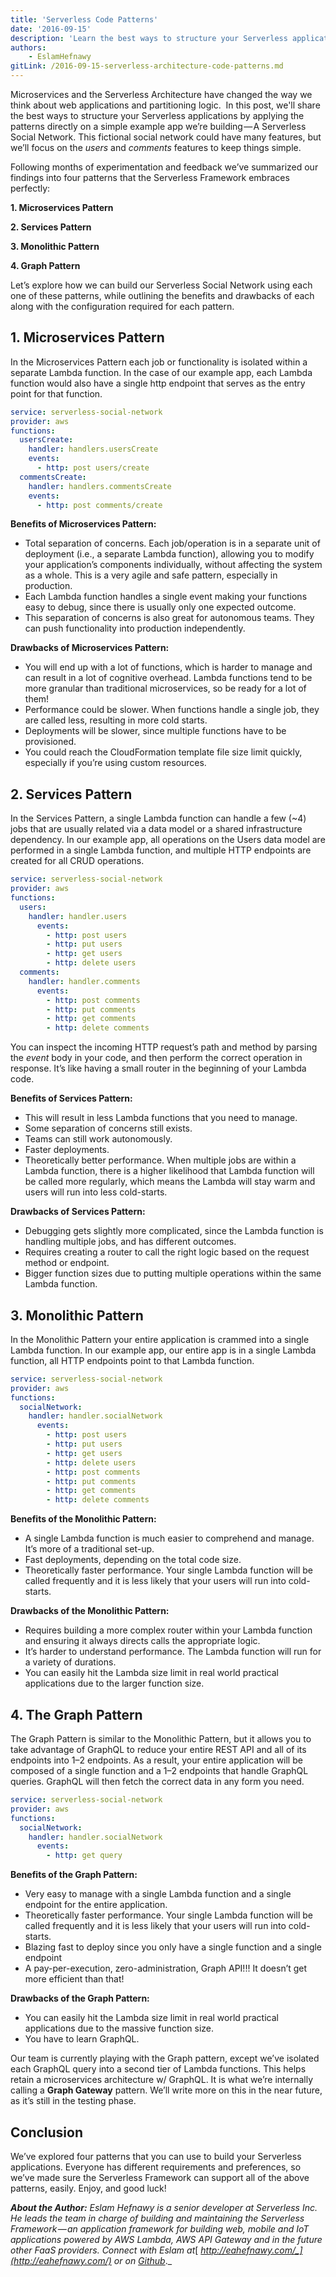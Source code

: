 ```yaml
---
title: 'Serverless Code Patterns'
date: '2016-09-15'
description: 'Learn the best ways to structure your Serverless applications by applying theses architectural patterns'
authors:
    - EslamHefnawy
gitLink: /2016-09-15-serverless-architecture-code-patterns.md
---
```


Microservices and the Serverless Architecture have changed the way we think about web applications and partitioning logic.  In this post, we'll share the best ways to structure your Serverless applications by applying the patterns directly on a simple example app we’re building — A Serverless Social Network. This fictional social network could have many features, but we’ll focus on the _users_ and _comments_ features to keep things simple.

Following months of experimentation and feedback we’ve summarized our findings into four patterns that the Serverless Framework embraces perfectly:

**1\. Microservices Pattern**

**2\. Services Pattern**

**3\. Monolithic Pattern**

**4\. Graph Pattern**

Let’s explore how we can build our Serverless Social Network using each one of these patterns, while outlining the benefits and drawbacks of each along with the configuration required for each pattern.

## 1. Microservices Pattern

In the Microservices Pattern each job or functionality is isolated within a separate Lambda function. In the case of our example app, each Lambda function would also have a single http endpoint that serves as the entry point for that function.

```yaml
service: serverless-social-network
provider: aws
functions:
  usersCreate:
    handler: handlers.usersCreate
    events:
      - http: post users/create
  commentsCreate:
    handler: handlers.commentsCreate
    events:
      - http: post comments/create
```

**Benefits of Microservices Pattern:**

*   Total separation of concerns. Each job/operation is in a separate unit of deployment (i.e., a separate Lambda function), allowing you to modify your application’s components individually, without affecting the system as a whole. This is a very agile and safe pattern, especially in production.
*   Each Lambda function handles a single event making your functions easy to debug, since there is usually only one expected outcome.
*   This separation of concerns is also great for autonomous teams. They can push functionality into production independently.

**Drawbacks of Microservices Pattern:**

*   You will end up with a lot of functions, which is harder to manage and can result in a lot of cognitive overhead. Lambda functions tend to be more granular than traditional microservices, so be ready for a lot of them!
*   Performance could be slower. When functions handle a single job, they are called less, resulting in more cold starts.
*   Deployments will be slower, since multiple functions have to be provisioned.
*   You could reach the CloudFormation template file size limit quickly, especially if you’re using custom resources.

## 2. **Services Pattern**

In the Services Pattern, a single Lambda function can handle a few (~4) jobs that are usually related via a data model or a shared infrastructure dependency. In our example app, all operations on the Users data model are performed in a single Lambda function, and multiple HTTP endpoints are created for all CRUD operations.

```yaml
service: serverless-social-network
provider: aws
functions:
  users:
    handler: handler.users
      events:
        - http: post users
        - http: put users
        - http: get users
        - http: delete users
  comments:
    handler: handler.comments
      events:
        - http: post comments
        - http: put comments
        - http: get comments
        - http: delete comments
```

You can inspect the incoming HTTP request’s path and method by parsing the _event_ body in your code, and then perform the correct operation in response. It’s like having a small router in the beginning of your Lambda code.

**Benefits of Services Pattern:**

*   This will result in less Lambda functions that you need to manage.
*   Some separation of concerns still exists.
*   Teams can still work autonomously.
*   Faster deployments.
*   Theoretically better performance. When multiple jobs are within a Lambda function, there is a higher likelihood that Lambda function will be called more regularly, which means the Lambda will stay warm and users will run into less cold-starts.

**Drawbacks of Services Pattern:**

*   Debugging gets slightly more complicated, since the Lambda function is handling multiple jobs, and has different outcomes.
*   Requires creating a router to call the right logic based on the request method or endpoint.
*   Bigger function sizes due to putting multiple operations within the same Lambda function.

## 3. Monolithic Pattern

In the Monolithic Pattern your entire application is crammed into a single Lambda function. In our example app, our entire app is in a single Lambda function, all HTTP endpoints point to that Lambda function.

```yaml
service: serverless-social-network
provider: aws
functions:
  socialNetwork:
    handler: handler.socialNetwork
      events:
        - http: post users
        - http: put users
        - http: get users
        - http: delete users
        - http: post comments
        - http: put comments
        - http: get comments
        - http: delete comments
```

**Benefits of the Monolithic Pattern:**

*   A single Lambda function is much easier to comprehend and manage. It’s more of a traditional set-up.
*   Fast deployments, depending on the total code size.
*   Theoretically faster performance. Your single Lambda function will be called frequently and it is less likely that your users will run into cold-starts.

**Drawbacks of the Monolithic Pattern:**

*   Requires building a more complex router within your Lambda function and ensuring it always directs calls the appropriate logic.
*   It’s harder to understand performance. The Lambda function will run for a variety of durations.
*   You can easily hit the Lambda size limit in real world practical applications due to the larger function size.

## 4. The Graph Pattern

The Graph Pattern is similar to the Monolithic Pattern, but it allows you to take advantage of GraphQL to reduce your entire REST API and all of its endpoints into 1–2 endpoints. As a result, your entire application will be composed of a single function and a 1–2 endpoints that handle GraphQL queries. GraphQL will then fetch the correct data in any form you need.

```yaml
service: serverless-social-network
provider: aws
functions:
  socialNetwork:
    handler: handler.socialNetwork
      events:
        - http: get query
```

**Benefits of the Graph Pattern:**

*   Very easy to manage with a single Lambda function and a single endpoint for the entire application.
*   Theoretically faster performance. Your single Lambda function will be called frequently and it is less likely that your users will run into cold-starts.
*   Blazing fast to deploy since you only have a single function and a single endpoint
*   A pay-per-execution, zero-administration, Graph API!!! It doesn’t get more efficient than that!

**Drawbacks of the Graph Pattern:**

*   You can easily hit the Lambda size limit in real world practical applications due to the massive function size.
*   You have to learn GraphQL.

Our team is currently playing with the Graph pattern, except we’ve isolated each GraphQL query into a second tier of Lambda functions. This helps retain a microservices architecture w/ GraphQL. It is what we’re internally calling a **Graph Gateway** pattern. We’ll write more on this in the near future, as it’s still in the testing phase.

## Conclusion

We’ve explored four patterns that you can use to build your Serverless applications. Everyone has different requirements and preferences, so we’ve made sure the Serverless Framework can support all of the above patterns, easily. Enjoy, and good luck!


**_About the Author:_** _Eslam Hefnawy is a senior developer at Serverless Inc. He leads the team in charge of building and maintaining the Serverless Framework — an application framework for building web, mobile and IoT applications powered by AWS Lambda, AWS API Gateway and in the future other FaaS providers. Connect with Eslam at_[ _http://eahefnawy.com/_](http://eahefnawy.com/) _or on_ [_Github_](https://github.com/eahefnawy)_._
